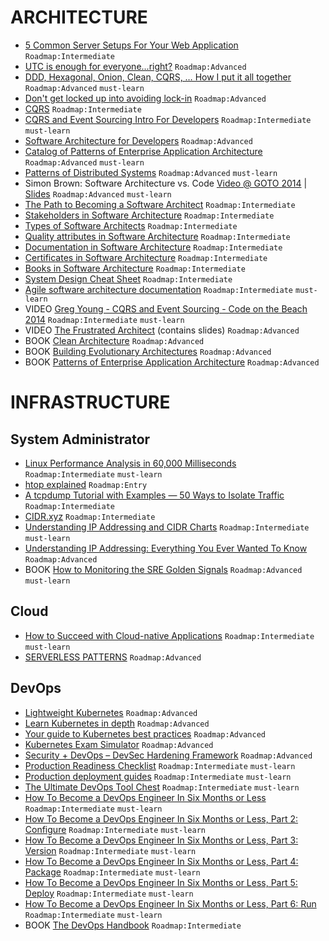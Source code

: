 # ARCHITECTURE

 - [5 Common Server Setups For Your Web Application](https://www.digitalocean.com/community/tutorials/5-common-server-setups-for-your-web-application) `Roadmap:Intermediate`
 - [UTC is enough for everyone...right?](https://zachholman.com/talk/utc-is-enough-for-everyone-right) `Roadmap:Advanced`
 - [DDD, Hexagonal, Onion, Clean, CQRS, … How I put it all together](https://herbertograca.com/2017/11/16/explicit-architecture-01-ddd-hexagonal-onion-clean-cqrs-how-i-put-it-all-together/) `Roadmap:Advanced` `must-learn`
 - [Don't get locked up into avoiding lock-in](https://martinfowler.com/articles/oss-lockin.html) `Roadmap:Advanced`
 - [CQRS](https://martinfowler.com/bliki/CQRS.html) `Roadmap:Intermediate`
 - [CQRS and Event Sourcing Intro For Developers](https://altkomsoftware.pl/en/blog/cqrs-event-sourcing/) `Roadmap:Intermediate` `must-learn`
 - [Software Architecture for Developers](https://softwarearchitecturefordevelopers.com/) `Roadmap:Advanced`
 - [Catalog of Patterns of Enterprise Application Architecture](https://martinfowler.com/eaaCatalog/index.html) `Roadmap:Advanced` `must-learn`
 - [Patterns of Distributed Systems](https://martinfowler.com/articles/patterns-of-distributed-systems/) `Roadmap:Advanced` `must-learn`
 - Simon Brown: Software Architecture vs. Code [Video @ GOTO 2014](https://www.youtube.com/watch?v=GAFZcYlO5S0) | [Slides](http://gotocon.com/dl/goto-amsterdam-2014/slides/SimonBrown_SoftwareArchitectureVsCode.pdf) `Roadmap:Advanced` `must-learn`
 - [The Path to Becoming a Software Architect](https://medium.com/@nvashanin/the-path-to-becoming-a-software-architect-de53f1cb310a) `Roadmap:Intermediate`
 - [Stakeholders in Software Architecture](https://medium.com/@nvashanin/stakeholders-in-software-architecture-6d18f36250f9) `Roadmap:Intermediate`
 - [Types of Software Architects](https://medium.com/@nvashanin/types-of-software-architects-aa03e359d192) `Roadmap:Intermediate`
 - [Quality attributes in Software Architecture](https://medium.com/@nvashanin/quality-attributes-in-software-architecture-3844ea482732) `Roadmap:Intermediate`
 - [Documentation in Software Architecture](https://medium.com/@nvashanin/documentation-in-software-architecture-4f2e4159c4fc) `Roadmap:Intermediate`
 - [Certificates in Software Architecture](https://medium.com/@nvashanin/certificates-in-software-architecture-6b18e0102fe7) `Roadmap:Intermediate`
 - [Books in Software Architecture](https://medium.com/@nvashanin/books-in-software-architecture-6ad974e524ce) `Roadmap:Intermediate`
 - [System Design Cheat Sheet](https://medium.com/@nvashanin/system-design-cheat-sheet-762810f95fb6) `Roadmap:Intermediate`
 - [Agile software architecture documentation](http://www.codingthearchitecture.com/2016/05/31/agile_software_architecture_documentation.html) `Roadmap:Intermediate` `must-learn`
 - VIDEO [Greg Young - CQRS and Event Sourcing - Code on the Beach 2014](https://www.youtube.com/watch?v=JHGkaShoyNs) `Roadmap:Intermediate` `must-learn`
 - VIDEO [The Frustrated Architect](https://www.infoq.com/presentations/The-Frustrated-Architect/) (contains slides) `Roadmap:Advanced`
 - BOOK [Clean Architecture](https://www.amazon.com/Clean-Architecture-Craftsmans-Software-Structure/dp/0134494164) `Roadmap:Advanced`
 - BOOK [Building Evolutionary Architectures](https://www.amazon.com/Building-Evolutionary-Architectures-Support-Constant/dp/1491986360) `Roadmap:Advanced`
 - BOOK [Patterns of Enterprise Application Architecture](https://www.amazon.com/Patterns-Enterprise-Application-Architecture-Martin/dp/0321127420) `Roadmap:Advanced`

# INFRASTRUCTURE

## System Administrator

 - [Linux Performance Analysis in 60,000 Milliseconds](https://netflixtechblog.com/linux-performance-analysis-in-60-000-milliseconds-accc10403c55) `Roadmap:Intermediate` `must-learn`
 - [htop explained](https://peteris.rocks/blog/htop/) `Roadmap:Entry`
 - [A tcpdump Tutorial with Examples — 50 Ways to Isolate Traffic](https://danielmiessler.com/study/tcpdump/) `Roadmap:Intermediate`
 - [CIDR.xyz](https://cidr.xyz/) `Roadmap:Intermediate`
 - [Understanding IP Addressing and CIDR Charts](https://www.ripe.net/about-us/press-centre/understanding-ip-addressing) `Roadmap:Intermediate` `must-learn`
 - [Understanding IP Addressing: Everything You Ever Wanted To Know](http://pages.di.unipi.it/ricci/501302.pdf) `Roadmap:Advanced`
 - BOOK [How to Monitoring the SRE Golden Signals](https://www.slideshare.net/OpsStack/how-to-monitoring-the-sre-golden-signals-ebook/) `Roadmap:Advanced` `must-learn`

## Cloud

 - [How to Succeed with Cloud-native Applications](https://medium.com/faun/how-to-succeed-with-cloud-native-applications-f222ecd3f746) `Roadmap:Intermediate` `must-learn`
 - [SERVERLESS PATTERNS](https://serverlesspatterns.io/) `Roadmap:Advanced`

## DevOps

 - [Lightweight Kubernetes](https://k3s.io/) `Roadmap:Advanced`
 - [Learn Kubernetes in depth](https://learnk8s.io/) `Roadmap:Advanced`
 - [Your guide to Kubernetes best practices](https://cloud.google.com/blog/products/containers-kubernetes/your-guide-kubernetes-best-practices) `Roadmap:Advanced`
 - [Kubernetes Exam Simulator](https://killer.sh/) `Roadmap:Advanced`
 - [Security + DevOps – DevSec Hardening Framework](https://dev-sec.io/) `Roadmap:Advanced`
 - [Production Readiness Checklist](https://gruntwork.io/devops-checklist/) `Roadmap:Intermediate` `must-learn`
 - [Production deployment guides](https://gruntwork.io/guides) `Roadmap:Intermediate` `must-learn`
 - [The Ultimate DevOps Tool Chest](https://xebialabs.com/the-ultimate-devops-tool-chest/) `Roadmap:Intermediate` `must-learn`
 - [How To Become a DevOps Engineer In Six Months or Less](https://medium.com/@devfire/how-to-become-a-devops-engineer-in-six-months-or-less-366097df7737) `Roadmap:Intermediate` `must-learn`
 - [How To Become a DevOps Engineer In Six Months or Less, Part 2: Configure](https://medium.com/@devfire/how-to-become-a-devops-engineer-in-six-months-or-less-part-2-configure-a2dfc11f6f7d) `Roadmap:Intermediate` `must-learn`
 - [How To Become a DevOps Engineer In Six Months or Less, Part 3: Version](https://medium.com/@devfire/how-to-become-a-devops-engineer-in-six-months-or-less-part-3-version-76034885a7ab) `Roadmap:Intermediate` `must-learn`
 - [How To Become a DevOps Engineer In Six Months or Less, Part 4: Package](https://medium.com/@devfire/how-to-become-a-devops-engineer-in-six-months-or-less-part-4-package-47677ca2f058) `Roadmap:Intermediate` `must-learn`
 - [How To Become a DevOps Engineer In Six Months or Less, Part 5: Deploy](https://medium.com/@devfire/how-to-become-a-devops-engineer-in-six-months-or-less-part-5-deploy-83e790545c23) `Roadmap:Intermediate` `must-learn`
 - [How To Become a DevOps Engineer In Six Months or Less, Part 6: Run](https://medium.com/@devfire/how-to-become-a-devops-engineer-in-six-months-or-less-part-6-run-214e78c6dfcf) `Roadmap:Intermediate` `must-learn`
 - BOOK [The DevOps Handbook](https://www.amazon.com/Devops-Handbook-World-Class-Reliability-Organizations/dp/1942788002) `Roadmap:Intermediate`
